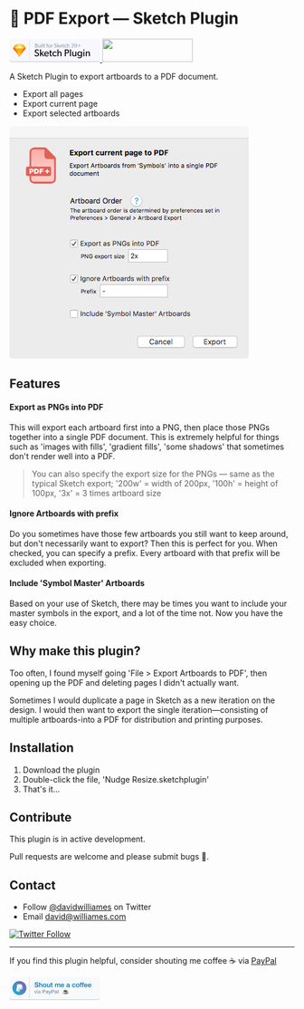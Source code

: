 # 📕 PDF Export — Sketch Plugin

<a href="https://www.sketchapp.com">
  <img width="160" height="41" src="images/sketch-badge.png" >
</a>
<a href="http://bit.ly/SketchRunnerWebsite">
  <img width="160" height="41" src="http://sketchrunner.com/img/badge_blue.png" >
</a>

A Sketch Plugin to export artboards to a PDF document.

* Export all pages
* Export current page
* Export selected artboards

![PDF Export Preferences](images/pdf-export.png)

## Features

#### Export as PNGs into PDF
This will export each artboard first into a PNG, then place those PNGs together into a single PDF document.
This is extremely helpful for things such as 'images with fills', 'gradient fills', 'some shadows' that sometimes don't render well into a PDF.
> You can also specify the export size for the PNGs — same as the typical Sketch export; '200w' = width of 200px, '100h' = height of 100px, '3x' = 3 times artboard size


#### Ignore Artboards with prefix
Do you sometimes have those few artboards you still want to keep around, but don't necessarily want to export? Then this is perfect for you.
When checked, you can specify a prefix. Every artboard with that prefix will be excluded when exporting.


#### Include 'Symbol Master' Artboards
Based on your use of Sketch, there may be times you want to include your master symbols in the export, and a lot of the time not. Now you have the easy choice.


## Why make this plugin?

Too often, I found myself going 'File > Export Artboards to PDF', then opening up the PDF and deleting pages I didn't actually want.

Sometimes I would duplicate a page in Sketch as a new iteration on the design. I would then want to export the single iteration—consisting of multiple artboards-into a PDF for distribution and printing purposes.


## Installation

1. Download the plugin
2. Double-click the file, 'Nudge Resize.sketchplugin'
3. That's it...


## Contribute

This plugin is in active development.

Pull requests are welcome and please submit bugs 🐛.

## Contact

* Follow [@davidwilliames](https://twitter.com/davidwilliames) on Twitter
* Email <david@williames.com>

[![Twitter Follow](https://img.shields.io/twitter/follow/davidwilliames.svg?style=social&label=Follow)]()

---

If you find this plugin helpful, consider shouting me coffee ☕️ via [PayPal](https://www.paypal.me/dtw/5)

<a href="https://www.paypal.me/dtw/5">
  <img width="160" height="41" src="images/paypal-badge.png" >
</a>
